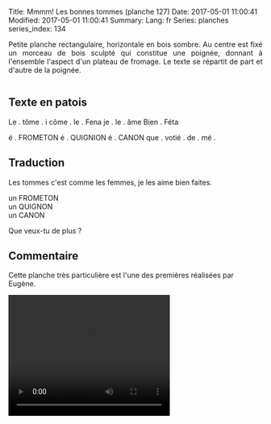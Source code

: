 Title: Mmmm! Les bonnes tommes (planche 127)
Date: 2017-05-01 11:00:41
Modified: 2017-05-01 11:00:41
Summary: 
Lang: fr
Series: planches
series_index: 134

<p style="text-align:justify;">Petite planche rectangulaire,
horizontale en bois sombre. Au centre est fixé un morceau de bois
sculpté qui constitue une poignée, donnant à l'ensemble l'aspect d'un
plateau de fromage. Le texte se répartit de part et d'autre de la
poignée.</p>

<figure class="image-block" style="float: center;">
  <img alt="" src="{static}/images/planche_127.png">
  <figcaption style="max-width: 680px"></figcaption>
</figure>


## Texte en patois

Le . tôme . i  côme . le . Fena  je . le . âme  Bien . Féta

é . FROMETON  é . QUIGNION  é . CANON  que . votié  . de . mé  .


## Traduction

Les tommes c'est comme les femmes, je les aime bien faites.

un FROMETON<br>
un  QUIGNON<br>
un CANON<br>

Que veux-tu de plus ?

## Commentaire

Cette planche très particulière est l'une des premières réalisées par
Eugène.

<video width="320" height="240" controls>
  <source src="https://d1njpgd0ygatdn.cloudfront.net/video_127-2.mp4" type="video/mp4">
</video>
